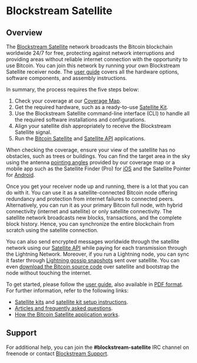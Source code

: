 # Blockstream Satellite

## Overview

The [Blockstream Satellite](https://blockstream.com/satellite/) network broadcasts the Bitcoin blockchain worldwide 24/7 for free, protecting against network interruptions and providing areas without reliable internet connection with the opportunity to use Bitcoin. You can join this network by running your own Blockstream Satellite receiver node. The [user guide](https://blockstream.github.io/satellite/) covers all the hardware options, software components, and assembly instructions.

In summary, the process requires the five steps below:

1. Check your coverage at our [Coverage Map](https://blockstream.com/satellite/#satellite_network-coverage).
2. Get the required hardware, such as a ready-to-use [Satellite Kit](https://store.blockstream.com/product-category/satellite_kits/).
3. Use the Blockstream Satellite command-line interface (CLI) to handle all the required software installations and configurations.
4. Align your satellite dish appropriately to receive the Blockstream Satellite signal.
5. Run the [Bitcoin Satellite](https://github.com/Blockstream/bitcoinsatellite/) and [Satellite API](https://blockstream.github.io/satellite/doc/api.html) applications.

When checking the coverage, ensure your view of the satellite has no obstacles, such as trees or buildings. You can find the target area in the sky using the antenna [pointing angles](https://blockstream.github.io/satellite/doc/antenna-pointing.html#mount-the-antenna) provided by our coverage map or a mobile app such as the Satellite Finder (Pro) for [iOS](https://apps.apple.com/br/app/satellite-finder-pro/id1075788157) and the Satellite Pointer for [Android](https://play.google.com/store/apps/details?id=com.tda.satpointer).

Once you get your receiver node up and running, there is a lot that you can do with it. You can use it as a satellite-connected Bitcoin node offering redundancy and protection from internet failures to connected peers. Alternatively, you can run it as your primary Bitcoin full node, with hybrid connectivity (internet and satellite) or only satellite connectivity. The satellite network broadcasts new blocks, transactions, and the complete block history. Hence, you can synchronize the entire blockchain from scratch using the satellite connection.

You can also send encrypted messages worldwide through the satellite network using our [Satellite API](https://blockstream.github.io/satellite/doc/api.html) while paying for each transmission through the Lightning Network. Moreover, if you run a Lightning node, you can sync it faster through [Lightning gossip snapshots](https://blockstream.github.io/satellite/doc/api.html#lightning-gossip-snapshots) sent over satellite. You can even [download the Bitcoin source code](https://blockstream.github.io/satellite/doc/api.html#bitcoin-source-code-messages) over satellite and bootstrap the node without touching the internet.

To get started, please follow the [user guide](https://blockstream.github.io/satellite/), also available in [PDF format](https://satellite.blockstream.space/docs/blocksat_manual.pdf). For further information, refer to the following links:

- [Satellite kits](https://store.blockstream.com/product-category/satellite_kits/) and [satellite kit setup instructions](https://help.blockstream.com/hc/en-us/articles/900001613686).
- [Articles and frequently asked questions](https://help.blockstream.com/hc/en-us/categories/900000061466-Blockstream-Satellite/).
- [How the Bitcoin Satellite application works](https://github.com/Blockstream/bitcoinsatellite/wiki/doc/bitcoin-satellite.pdf).

## Support

For additional help, you can join the **#blockstream-satellite** IRC channel on freenode or contact [Blockstream Support](https://help.blockstream.com/).
